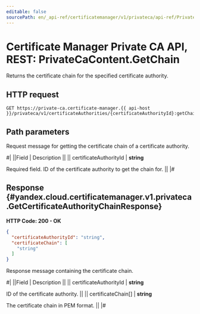 ```yaml
---
editable: false
sourcePath: en/_api-ref/certificatemanager/v1/privateca/api-ref/PrivateCaContent/getChain.md
---
```


# Certificate Manager Private CA API, REST: PrivateCaContent.GetChain

Returns the certificate chain for the specified certificate authority.

## HTTP request

```
GET https://private-ca.certificate-manager.{{ api-host }}/privateca/v1/certificateAuthorities/{certificateAuthorityId}:getChain
```

## Path parameters

Request message for getting the certificate chain of a certificate authority.

#|
||Field | Description ||
|| certificateAuthorityId | **string**

Required field. ID of the certificate authority to get the chain for. ||
|#

## Response {#yandex.cloud.certificatemanager.v1.privateca.GetCertificateAuthorityChainResponse}

**HTTP Code: 200 - OK**

```json
{
  "certificateAuthorityId": "string",
  "certificateChain": [
    "string"
  ]
}
```

Response message containing the certificate chain.

#|
||Field | Description ||
|| certificateAuthorityId | **string**

ID of the certificate authority. ||
|| certificateChain[] | **string**

The certificate chain in PEM format. ||
|#
